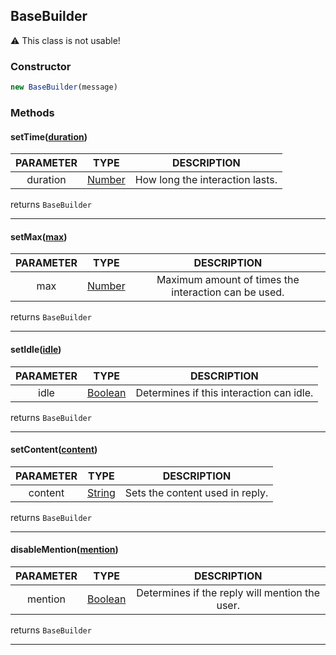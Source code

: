 [String]: https://developer.mozilla.org/en-US/docs/Web/JavaScript/Reference/Global_Objects/String

[Number]: https://developer.mozilla.org/en-US/docs/Web/JavaScript/Reference/Global_Objects/Number

[Boolean]: https://developer.mozilla.org/en-US/docs/Web/JavaScript/Reference/Global_Objects/Boolean

[Object]: https://developer.mozilla.org/en-US/docs/Web/JavaScript/Reference/Global_Objects/Object

[Array]: https://developer.mozilla.org/en-US/docs/Web/JavaScript/Reference/Global_Objects/Array

## BaseBuilder

⚠ This class is not usable!

### Constructor
```js
new BaseBuilder(message)
```

### Methods

#### setTime([duration]())

| PARAMETER | TYPE | DESCRIPTION |
|:-:|:-:|:-:|
| duration | [Number] | How long the interaction lasts. |
returns `BaseBuilder`

---
#### setMax([max]())

| PARAMETER | TYPE | DESCRIPTION |
|:-:|:-:|:-:|
| max | [Number] | Maximum amount of times the interaction can be used. |
returns `BaseBuilder`

---
#### setIdle([idle]())

| PARAMETER | TYPE | DESCRIPTION |
|:-:|:-:|:-:|
| idle | [Boolean] | Determines if this interaction can idle. |
returns `BaseBuilder`

---
#### setContent([content]())

| PARAMETER | TYPE | DESCRIPTION |
|:-:|:-:|:-:|
| content | [String] | Sets the content used in reply. |
returns `BaseBuilder`

---
#### disableMention([mention]())

| PARAMETER | TYPE | DESCRIPTION |
|:-:|:-:|:-:|
| mention | [Boolean] | Determines if the reply will mention the user. |
returns `BaseBuilder`

---

